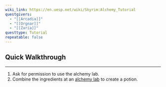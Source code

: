 ```yaml
---
wiki_link: https://en.uesp.net/wiki/Skyrim:Alchemy_Tutorial
questgivers:
  - "[[Arcadia]]"
  - "[[Orgnar]]"
  - "[[Zaria]]"
questtype: Tutorial
repeatable: false
---
```

## Quick Walkthrough
---
1. Ask for permission to use the alchemy lab.
2. Combine the ingredients at an [alchemy lab](https://en.uesp.net/wiki/Skyrim:Alchemy_Labs "Skyrim:Alchemy Labs") to create a potion.